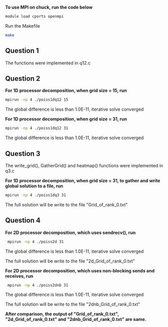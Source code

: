 **To use MPI on chuck, run the code below**

```bash
module load cports openmpi
```

Run the Makefile

```bash
make
```



## Question 1

The functions were implemented in q12.c



## Question 2

**For 1D processor decomposition, when grid size = 15, run**

```bash
mpirun -np 4 ./poiss1dq12 15
```

The global difference is less than 1.0E-11, iterative solve converged

**For 1D processor decomposition, when grid size = 31, run**

```bash
mpirun -np 4 ./poiss1dq12 31
```

The global difference is less than 1.0E-11, iterative solve converged



## Question 3

The write_grid(), GatherGrid() and heatmap() functions were implemented in q3.c

**For 1D processor decomposition, when grid size = 31, to gather and write global solution to a file, run**

```bash
mpirun -np 4 ./poiss1dq3 31
```

The full solution will be write to the file "Grid_of_rank_0.txt"



## Question 4

**For 2D processor decomposition, which uses sendrecv(), run**

```bash
 mpirun -np 4 ./poiss2d 31
```

The global difference is less than 1.0E-11, iterative solve converged

The full solution will be write to the file "2d_Grid_of_rank_0.txt"

**For 2D processor decomposition, which uses non-blocking sends and receives, run**

```bash
 mpirun -np 4 ./poiss2dnb 31
```

The global difference is less than 1.0E-11, iterative solve converged

The full solution will be write to the file "2dnb_Grid_of_rank_0.txt"



**After comparison, the output of  "Grid_of_rank_0.txt", "2d_Grid_of_rank_0.txt" and "2dnb_Grid_of_rank_0.txt" are same.**

